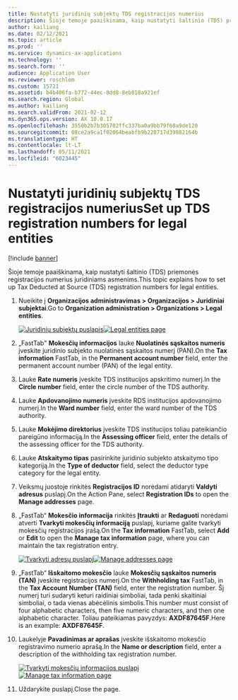 ```yaml
---
title: Nustatyti juridinių subjektų TDS registracijos numerius
description: Šioje temoje paaiškinama, kaip nustatyti šaltinio (TDS) priemonės registracijos numerius juridiniams asmenims.
author: kailiang
ms.date: 02/12/2021
ms.topic: article
ms.prod: ''
ms.service: dynamics-ax-applications
ms.technology: ''
ms.search.form: ''
audience: Application User
ms.reviewer: roschlom
ms.custom: 15721
ms.assetid: b4b406fa-b772-44ec-8dd8-8eb818a921ef
ms.search.region: Global
ms.author: kailiang
ms.search.validFrom: 2021-02-12
ms.dyn365.ops.version: AX 10.0.17
ms.openlocfilehash: 3550b2b7b305702ffc337ba0a9bb79f60a9de120
ms.sourcegitcommit: 08ce2a9ca1f02064beabfb9b228717d39882164b
ms.translationtype: HT
ms.contentlocale: lt-LT
ms.lasthandoff: 05/11/2021
ms.locfileid: "6023445"
---
```

# <a name="set-up-tds-registration-numbers-for-legal-entities"></a><span data-ttu-id="edf66-103">Nustatyti juridinių subjektų TDS registracijos numerius</span><span class="sxs-lookup"><span data-stu-id="edf66-103">Set up TDS registration numbers for legal entities</span></span>

[!include [banner](../includes/banner.md)]

<span data-ttu-id="edf66-104">Šioje temoje paaiškinama, kaip nustatyti šaltinio (TDS) priemonės registracijos numerius juridiniams asmenims.</span><span class="sxs-lookup"><span data-stu-id="edf66-104">This topic explains how to set up Tax Deducted at Source (TDS) registration numbers for legal entities.</span></span>

1. <span data-ttu-id="edf66-105">Nueikite į **Organizacijos administravimas \> Organizacijos \> Juridiniai subjektai**.</span><span class="sxs-lookup"><span data-stu-id="edf66-105">Go to **Organization administration \> Organizations \> Legal entities**.</span></span>

    <span data-ttu-id="edf66-106">[![Juridinių subjektų puslapis](./media/apac-ind-TDS-4.png)](./media/apac-ind-TDS-4.png)</span><span class="sxs-lookup"><span data-stu-id="edf66-106">[![Legal entities page](./media/apac-ind-TDS-4.png)](./media/apac-ind-TDS-4.png)</span></span>

2. <span data-ttu-id="edf66-107">„FastTab" **Mokesčių informacijos** lauke **Nuolatinės sąskaitos numeris** įveskite juridinio subjekto nuolatinės sąskaitos numerį (PAN).</span><span class="sxs-lookup"><span data-stu-id="edf66-107">On the **Tax information** FastTab, in the **Permanent account number** field, enter the permanent account number (PAN) of the legal entity.</span></span>
3. <span data-ttu-id="edf66-108">Lauke **Rate numeris** įveskite TDS institucijos apskritimo numerį.</span><span class="sxs-lookup"><span data-stu-id="edf66-108">In the **Circle number** field, enter the circle number of the TDS authority.</span></span>
4. <span data-ttu-id="edf66-109">Lauke **Apdovanojimo numeris** įveskite RDS institucijos apdovanojimo numerį.</span><span class="sxs-lookup"><span data-stu-id="edf66-109">In the **Ward number** field, enter the ward number of the TDS authority.</span></span>
5. <span data-ttu-id="edf66-110">Lauke **Mokėjimo direktorius** įveskite TDS institucijos toliau pateikiančio pareigūno informaciją.</span><span class="sxs-lookup"><span data-stu-id="edf66-110">In the **Assessing officer** field, enter the details of the assessing officer for the TDS authority.</span></span>
6. <span data-ttu-id="edf66-111">Lauke **Atskaitymo tipas** pasirinkite juridinio subjekto atskaitymo tipo kategoriją.</span><span class="sxs-lookup"><span data-stu-id="edf66-111">In the **Type of deductor** field, select the deductor type category for the legal entity.</span></span>
7. <span data-ttu-id="edf66-112">Veiksmų juostoje rinkitės **Registracijos ID** norėdami atidaryti **Valdyti adresus** puslapį.</span><span class="sxs-lookup"><span data-stu-id="edf66-112">On the Action Pane, select **Registration IDs** to open the **Manage addresses** page.</span></span>
8. <span data-ttu-id="edf66-113">„FastTab“ **Mokesčio informacija** rinkitės **Įtraukti** ar **Redaguoti** norėdami atverti **Tvarkyti mokesčių informaciją** puslapį, kuriame galite tvarkyti mokesčių registracijos įrašą.</span><span class="sxs-lookup"><span data-stu-id="edf66-113">On the **Tax information** FastTab, select **Add** or **Edit** to open the **Manage tax information** page, where you can maintain the tax registration entry.</span></span>

    <span data-ttu-id="edf66-114">[![Tvarkyti adresų puslapį](./media/apac-ind-TDS-5.png)](./media/apac-ind-TDS-5.png)</span><span class="sxs-lookup"><span data-stu-id="edf66-114">[![Manage addresses page](./media/apac-ind-TDS-5.png)](./media/apac-ind-TDS-5.png)</span></span>

9. <span data-ttu-id="edf66-115">„FastTab“ **Išskaitomo mokesčio** lauke **Mokesčių sąskaitos numeris (TAN)** įveskite registracijos numerį.</span><span class="sxs-lookup"><span data-stu-id="edf66-115">On the **Withholding tax** FastTab, in the **Tax Account Number (TAN)** field, enter the registration number.</span></span> <span data-ttu-id="edf66-116">Šį numerį turi sudaryti keturi raidiniai simboliai, tada penki skaitiniai simboliai, o tada vienas abėcėlinis simbolis.</span><span class="sxs-lookup"><span data-stu-id="edf66-116">This number must consist of four alphabetic characters, then five numeric characters, and then one alphabetic character.</span></span> <span data-ttu-id="edf66-117">Toliau pateikiamas pavyzdys: **AXDF87645F**.</span><span class="sxs-lookup"><span data-stu-id="edf66-117">Here is an example: **AXDF87645F**.</span></span>
10. <span data-ttu-id="edf66-118">Laukelyje **Pavadinimas ar aprašas** įveskite išskaitomo mokesčio registravimo numerio aprašą.</span><span class="sxs-lookup"><span data-stu-id="edf66-118">In the **Name or description** field, enter a description of the withholding tax registration number.</span></span>

    <span data-ttu-id="edf66-119">[![Tvarkyti mokesčių informacijos puslapį](./media/apac-ind-TDS-5-1.png)](./media/apac-ind-TDS-5-1.png)</span><span class="sxs-lookup"><span data-stu-id="edf66-119">[![Manage tax information page](./media/apac-ind-TDS-5-1.png)](./media/apac-ind-TDS-5-1.png)</span></span>

11. <span data-ttu-id="edf66-120">Uždarykite puslapį.</span><span class="sxs-lookup"><span data-stu-id="edf66-120">Close the page.</span></span>
